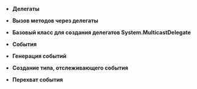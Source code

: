 - **Делегаты**


- **Вызов методов через делегаты**


- **Базовый класс для создания делегатов System.MulticastDelegate**


- **События**


- **Генерация событий**


- **Создание типа, отслеживающего события**


- **Перехват события**